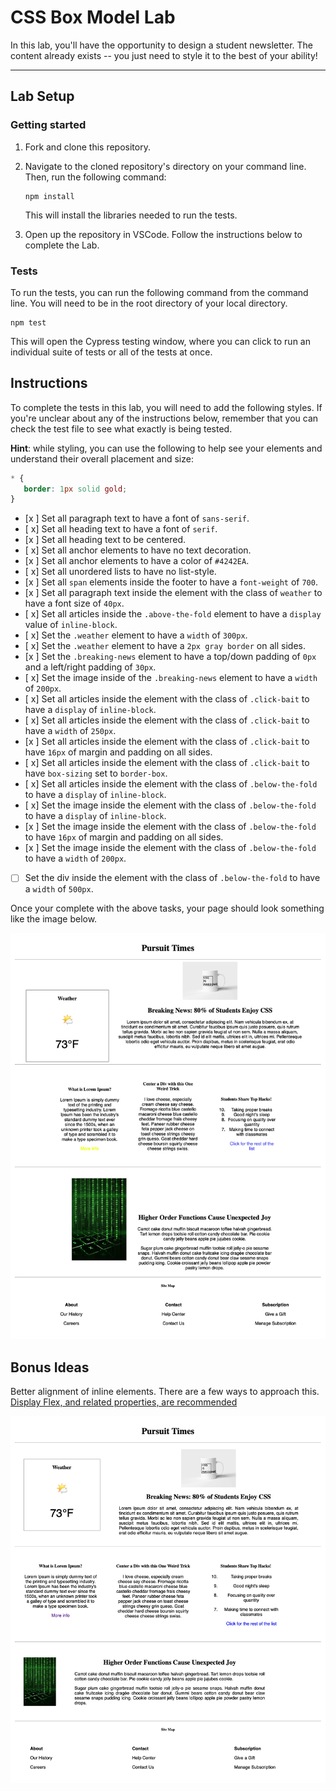 # CSS Box Model Lab

In this lab, you'll have the opportunity to design a student newsletter. The content already exists -- you just need to style it to the best of your ability!

---

## Lab Setup

### Getting started

1. Fork and clone this repository.

1. Navigate to the cloned repository's directory on your command line. Then, run the following command:

   ```
   npm install
   ```

   This will install the libraries needed to run the tests.

1. Open up the repository in VSCode. Follow the instructions below to complete the Lab.

### Tests

To run the tests, you can run the following command from the command line. You will need to be in the root directory of your local directory.

```
npm test
```

This will open the Cypress testing window, where you can click to run an individual suite of tests or all of the tests at once.

## Instructions

To complete the tests in this lab, you will need to add the following styles. If you're unclear about any of the instructions below, remember that you can check the test file to see what exactly is being tested.

**Hint**: while styling, you can use the following to help see your elements and understand their overall placement and size:

```CSS
* {
   border: 1px solid gold;
}
```

- [x ] Set all paragraph text to have a font of `sans-serif`.
- [ x] Set all heading text to have a font of `serif`.
- [x ] Set all heading text to be centered.
- [ x] Set all anchor elements to have no text decoration.
- [x ] Set all anchor elements to have a color of `#4242EA`.
- [ x] Set all unordered lists to have no list-style.
- [x ] Set all `span` elements inside the footer to have a `font-weight` of `700`.
- [x ] Set all paragraph text inside the element with the class of `weather` to have a font size of `40px`.
- [ x] Set all articles inside the `.above-the-fold` element to have a `display` value of `inline-block`.
- [ x] Set the `.weather` element to have a `width` of `300px`.
- [ x] Set the `.weather` element to have a `2px gray border` on all sides.
- [x ] Set the `.breaking-news` element to have a top/down padding of `0px` and a left/right padding of `30px`.
- [ x] Set the image inside of the `.breaking-news` element to have a `width` of `200px`.
- [ x] Set all articles inside the element with the class of `.click-bait` to have a `display` of `inline-block`.
- [ x] Set all articles inside the element with the class of `.click-bait` to have a `width` of `250px`.
- [x ] Set all articles inside the element with the class of `.click-bait` to have `16px` of margin and padding on all sides.
- [ x] Set all articles inside the element with the class of `.click-bait` to have `box-sizing` set to `border-box`.
- [ x] Set all articles inside the element with the class of `.below-the-fold` to have a `display` of `inline-block`.
- [ x] Set the image inside the element with the class of `.below-the-fold` to have a `display` of `inline-block`.
- [x ] Set the image inside the element with the class of `.below-the-fold` to have `16px` of margin and padding on all sides.
- [x ] Set the image inside the element with the class of `.below-the-fold` to have a `width` of `200px`.
- [ ] Set the div inside the element with the class of `.below-the-fold` to have a `width` of `500px`.

Once your complete with the above tasks, your page should look something like the image below.

![Completed lab image.](./assets/basic-example-completed.png)

## Bonus Ideas

Better alignment of inline elements. There are a few ways to approach this. [Display Flex, and related properties, are recommended](https://css-tricks.com/snippets/css/a-guide-to-flexbox/)

![](./assets/bonus-example-completed.png)
